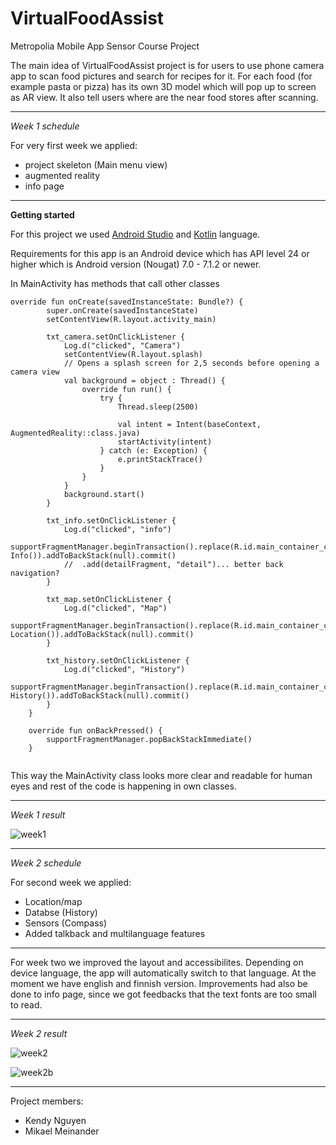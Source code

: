 # VirtualFoodAssist
Metropolia Mobile App Sensor Course Project

The main idea of VirtualFoodAssist project is for users to use phone camera app to scan food pictures and search for recipes for it. For each food (for example pasta or pizza) has its own 3D model which will pop up to screen as AR view. It also tell users where are the near food stores after scanning.

---

*Week 1 schedule*  

For very first week we applied:  
* project skeleton (Main menu view)
* augmented reality
* info page

---  

**Getting started**  

For this project we used [Android Studio](https://developer.android.com/studio/ "Android Studio") and [Kotlin](https://kotlinlang.org/ "Kotlin") language.  
  
Requirements for this app is an Android device which has API level 24 or higher which is Android version (Nougat) 7.0 - 7.1.2 or newer.

In MainActivity has methods that call other classes  

```
override fun onCreate(savedInstanceState: Bundle?) {
        super.onCreate(savedInstanceState)
        setContentView(R.layout.activity_main)

        txt_camera.setOnClickListener {
            Log.d("clicked", "Camera")
            setContentView(R.layout.splash)
            // Opens a splash screen for 2,5 seconds before opening a camera view
            val background = object : Thread() {
                override fun run() {
                    try {
                        Thread.sleep(2500)

                        val intent = Intent(baseContext, AugmentedReality::class.java)
                        startActivity(intent)
                    } catch (e: Exception) {
                        e.printStackTrace()
                    }
                }
            }
            background.start()
        }

        txt_info.setOnClickListener {
            Log.d("clicked", "info")
            supportFragmentManager.beginTransaction().replace(R.id.main_container_child, Info()).addToBackStack(null).commit()
            //  .add(detailFragment, "detail")... better back navigation?
        }

        txt_map.setOnClickListener {
            Log.d("clicked", "Map")
            supportFragmentManager.beginTransaction().replace(R.id.main_container_child, Location()).addToBackStack(null).commit()
        }

        txt_history.setOnClickListener {
            Log.d("clicked", "History")
            supportFragmentManager.beginTransaction().replace(R.id.main_container_child, History()).addToBackStack(null).commit()
        }
    }

    override fun onBackPressed() {
        supportFragmentManager.popBackStackImmediate()
    }
    
```  

This way the MainActivity class looks more clear and readable for human eyes and rest of the code is happening in own classes.  

---

*Week 1 result*

![week1](https://user-images.githubusercontent.com/23027158/46583620-7c8cad00-ca62-11e8-8cc5-194e547547b1.jpg)

---  

*Week 2 schedule*  

For second week we applied:  
* Location/map
* Databse (History)
* Sensors (Compass)
* Added talkback and multilanguage features

---  

For week two we improved the layout and accessibilites. Depending on device language, the app will automatically switch to that language. At the moment we have english and finnish version. Improvements had also be done to info page, since we got feedbacks that the text fonts are too small to read. 

---  

*Week 2 result*  

![week2](https://user-images.githubusercontent.com/23027158/46583678-37b54600-ca63-11e8-853d-4d7c91ef1738.jpg)

![week2b](https://user-images.githubusercontent.com/23027158/46583706-a1cdeb00-ca63-11e8-8506-4b2b5d925f09.jpg)

---  

Project members:  
* Kendy Nguyen
* Mikael Meinander